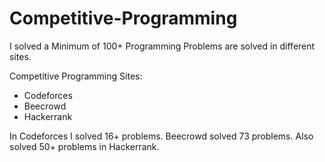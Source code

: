 # Competitive-Programming

I solved a Minimum of 100+ Programming Problems are solved in different sites.

Competitive Programming Sites:

   * Codeforces 
   * Beecrowd 
   * Hackerrank
 
In Codeforces I solved 16+ problems. Beecrowd solved 73 problems. Also solved 50+ problems in Hackerrank.
